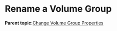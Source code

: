 <!--
SPDX-FileCopyrightText: 2023,2024 Oracle and/or its affiliates.
SPDX-License-Identifier: CC-BY-SA-4.0
-->
# Rename a Volume Group

**Parent topic:**[Change Volume Group Properties](../topics/cockpit-volgroups.md)

